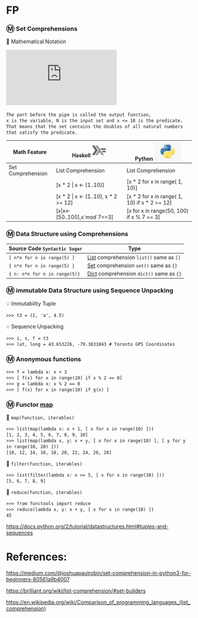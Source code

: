 # FP


### :m: Set Comprehensions

:pushpin: Mathematical Notation

![equation](http://www.sciweavers.org/tex2img.php?eq=S%3D%5Cbig%5C%7B2.x%5Cmid%20x%5Cin%20N%2Cx%5Cleq10%5Cbig%5C%7D%20&bc=White&fc=Black&im=jpg&fs=12&ff=arev&edit=0)

    The part before the pipe is called the output function, 
    x is the variable, N is the input set and x <= 10 is the predicate. 
    That means that the set contains the doubles of all natural numbers that satisfy the predicate.

| Math Feature      | Haskell <sup><img src="images/602px-Haskell-Logo.svg.png" width=37 height=26><img></sup> | Python <img src="images/python-logo.jpg" width=72px height=50px><img> |
|-------------------|-----------------------------------------|------------------------------------------------|
| Set Comprehension | List Comprehension                      | List Comprehension                             |
|                   | [x * 2 \| x <- [1..10]]                 | [x * 2 for x in range( 1, 10)]                 |
|                   | [x * 2 \| x <- [1..10], x * 2 >= 12]    | [x * 2 for x in range( 1, 10) if x * 2 >= 12]  |
|                   | [x\|x<-[50..100],x\`mod\`7==3]          | [x for x in range(50, 100) if x % 7 == 3]      |

### :m: Data Structure using Comprehensions

|  Source Code `Syntactic Sugar`| Type                           |
|-------------------------------|--------------------------------|
| `[ n*n for n in range(5) ]`   | [List]() comprehension `list()` same as `[]` |
| `{ n*n for n in range(5) }`   | [Set]() comprehension `set()` same as `{}` |
| `{ n: n*n for n in range(5)}` | [Dict]() comprehension `dict()` same as `{}` |

### :m: immutable Data Structure using Sequence Unpacking

:bulb: Immutability Tuple

```
>>> t3 = (1, 'a', 4.5)
```

:bulb: Sequence Unpacking

```
>>> i, s, f = t3
>>> lat, long = 43.653226, -79.3831843 # Toronto GPS Coordinates
```

### :m: Anonymous functions

```
>>> f = lambda x: x + 3
>>> [ f(x) for x in range(10) if x % 2 == 0]
>>> g = lambda x: x % 2 == 0
>>> [ f(x) for x in range(10) if g(x) ]
```

### :m: Functor [map](https://www.w3schools.com/python/ref_func_map.asp)

:pushpin: `map(function, iterables)`

```
>>> list(map(lambda x: x + 1, [ x for x in range(10) ]))
[1, 2, 3, 4, 5, 6, 7, 8, 9, 10]
>>> list(map(lambda x, y: x + y, [ x for x in range(10) ], [ y for y in range(10, 20) ]))
[10, 12, 14, 16, 18, 20, 22, 24, 26, 28]
```

:pushpin: `filter(function, iterables)`

```
>>> list(filter(lambda x: x >= 5, [ x for x in range(10) ]))
[5, 6, 7, 8, 9]
```

:pushpin: `reduce(function, iterables)`

```
>>> from functools import reduce
>>> reduce(lambda x, y: x + y, [ x for x in range(10) ])
45
```

https://docs.python.org/2/tutorial/datastructures.html#tuples-and-sequences


# References: 

https://medium.com/@joshuapaulrobin/set-comprehension-in-python3-for-beginners-80561a9b4007

https://brilliant.org/wiki/list-comprehension/#set-builders

https://en.wikipedia.org/wiki/Comparison_of_programming_languages_(list_comprehension)
